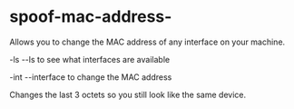 # spoof-mac-address-
Allows you to change the MAC address of any interface on your machine.

-ls --ls to see what interfaces are available

-int --interface <interface name> to change the MAC address

Changes the last 3 octets so you still look like the same device.
